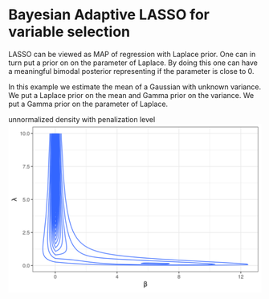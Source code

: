 # Bayesian Adaptive LASSO for variable selection

LASSO can be viewed as MAP of regression with Laplace prior. One can in turn put a prior on on the parameter of Laplace. By doing this one can have a meaningful bimodal posterior representing if the parameter is close to 0. 

In this example we estimate the mean of a Gaussian with unknown variance. We put a Laplace prior on the mean and Gamma prior on the variance. We put a Gamma prior on the parameter of Laplace.

unnormalized density with penalization level
![](https://raw.githubusercontent.com/YunyiShen/weird-posteriors/master/multi-modal/variable-selection/beta_lambda.png)
